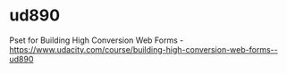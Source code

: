 # ud890
Pset for Building High Conversion Web Forms - https://www.udacity.com/course/building-high-conversion-web-forms--ud890
